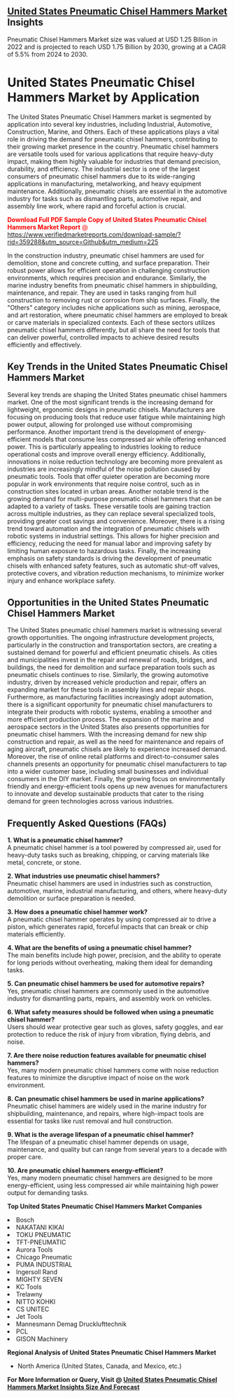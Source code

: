 <h2><a href="https://www.verifiedmarketreports.com/download-sample/?rid=359288&amp;utm_source=Github&amp;utm_medium=225" target="_blank">United States Pneumatic Chisel Hammers Market</a> Insights</h2><p>Pneumatic Chisel Hammers Market size was valued at USD 1.25 Billion in 2022 and is projected to reach USD 1.75 Billion by 2030, growing at a CAGR of 5.5% from 2024 to 2030.</p><p> <h1>United States Pneumatic Chisel Hammers Market by Application</h1> <p>The United States Pneumatic Chisel Hammers market is segmented by application into several key industries, including Industrial, Automotive, Construction, Marine, and Others. Each of these applications plays a vital role in driving the demand for pneumatic chisel hammers, contributing to their growing market presence in the country. Pneumatic chisel hammers are versatile tools used for various applications that require heavy-duty impact, making them highly valuable for industries that demand precision, durability, and efficiency. The industrial sector is one of the largest consumers of pneumatic chisel hammers due to its wide-ranging applications in manufacturing, metalworking, and heavy equipment maintenance. Additionally, pneumatic chisels are essential in the automotive industry for tasks such as dismantling parts, automotive repair, and assembly line work, where rapid and forceful action is crucial. <p><span class=""><span style="color: #ff0000;"><strong>Download Full PDF Sample Copy of United States Pneumatic Chisel Hammers Market Report</strong> @ </span><a href="https://www.verifiedmarketreports.com/download-sample/?rid=359288&amp;utm_source=Github&amp;utm_medium=225" target="_blank">https://www.verifiedmarketreports.com/download-sample/?rid=359288&amp;utm_source=Github&amp;utm_medium=225</a></span></p> In the construction industry, pneumatic chisel hammers are used for demolition, stone and concrete cutting, and surface preparation. Their robust power allows for efficient operation in challenging construction environments, which requires precision and endurance. Similarly, the marine industry benefits from pneumatic chisel hammers in shipbuilding, maintenance, and repair. They are used in tasks ranging from hull construction to removing rust or corrosion from ship surfaces. Finally, the "Others" category includes niche applications such as mining, aerospace, and art restoration, where pneumatic chisel hammers are employed to break or carve materials in specialized contexts. Each of these sectors utilizes pneumatic chisel hammers differently, but all share the need for tools that can deliver powerful, controlled impacts to achieve desired results efficiently and effectively.</p> <h2>Key Trends in the United States Pneumatic Chisel Hammers Market</h2> <p>Several key trends are shaping the United States pneumatic chisel hammers market. One of the most significant trends is the increasing demand for lightweight, ergonomic designs in pneumatic chisels. Manufacturers are focusing on producing tools that reduce user fatigue while maintaining high power output, allowing for prolonged use without compromising performance. Another important trend is the development of energy-efficient models that consume less compressed air while offering enhanced power. This is particularly appealing to industries looking to reduce operational costs and improve overall energy efficiency. Additionally, innovations in noise reduction technology are becoming more prevalent as industries are increasingly mindful of the noise pollution caused by pneumatic tools. Tools that offer quieter operation are becoming more popular in work environments that require noise control, such as in construction sites located in urban areas. Another notable trend is the growing demand for multi-purpose pneumatic chisel hammers that can be adapted to a variety of tasks. These versatile tools are gaining traction across multiple industries, as they can replace several specialized tools, providing greater cost savings and convenience. Moreover, there is a rising trend toward automation and the integration of pneumatic chisels with robotic systems in industrial settings. This allows for higher precision and efficiency, reducing the need for manual labor and improving safety by limiting human exposure to hazardous tasks. Finally, the increasing emphasis on safety standards is driving the development of pneumatic chisels with enhanced safety features, such as automatic shut-off valves, protective covers, and vibration reduction mechanisms, to minimize worker injury and enhance workplace safety.</p> <h2>Opportunities in the United States Pneumatic Chisel Hammers Market</h2> <p>The United States pneumatic chisel hammers market is witnessing several growth opportunities. The ongoing infrastructure development projects, particularly in the construction and transportation sectors, are creating a sustained demand for powerful and efficient pneumatic chisels. As cities and municipalities invest in the repair and renewal of roads, bridges, and buildings, the need for demolition and surface preparation tools such as pneumatic chisels continues to rise. Similarly, the growing automotive industry, driven by increased vehicle production and repair, offers an expanding market for these tools in assembly lines and repair shops. Furthermore, as manufacturing facilities increasingly adopt automation, there is a significant opportunity for pneumatic chisel manufacturers to integrate their products with robotic systems, enabling a smoother and more efficient production process. The expansion of the marine and aerospace sectors in the United States also presents opportunities for pneumatic chisel hammers. With the increasing demand for new ship construction and repair, as well as the need for maintenance and repairs of aging aircraft, pneumatic chisels are likely to experience increased demand. Moreover, the rise of online retail platforms and direct-to-consumer sales channels presents an opportunity for pneumatic chisel manufacturers to tap into a wider customer base, including small businesses and individual consumers in the DIY market. Finally, the growing focus on environmentally friendly and energy-efficient tools opens up new avenues for manufacturers to innovate and develop sustainable products that cater to the rising demand for green technologies across various industries.</p> <h2>Frequently Asked Questions (FAQs)</h2> <p><b>1. What is a pneumatic chisel hammer?</b><br> A pneumatic chisel hammer is a tool powered by compressed air, used for heavy-duty tasks such as breaking, chipping, or carving materials like metal, concrete, or stone.</p> <p><b>2. What industries use pneumatic chisel hammers?</b><br> Pneumatic chisel hammers are used in industries such as construction, automotive, marine, industrial manufacturing, and others, where heavy-duty demolition or surface preparation is needed.</p> <p><b>3. How does a pneumatic chisel hammer work?</b><br> A pneumatic chisel hammer operates by using compressed air to drive a piston, which generates rapid, forceful impacts that can break or chip materials efficiently.</p> <p><b>4. What are the benefits of using a pneumatic chisel hammer?</b><br> The main benefits include high power, precision, and the ability to operate for long periods without overheating, making them ideal for demanding tasks.</p> <p><b>5. Can pneumatic chisel hammers be used for automotive repairs?</b><br> Yes, pneumatic chisel hammers are commonly used in the automotive industry for dismantling parts, repairs, and assembly work on vehicles.</p> <p><b>6. What safety measures should be followed when using a pneumatic chisel hammer?</b><br> Users should wear protective gear such as gloves, safety goggles, and ear protection to reduce the risk of injury from vibration, flying debris, and noise.</p> <p><b>7. Are there noise reduction features available for pneumatic chisel hammers?</b><br> Yes, many modern pneumatic chisel hammers come with noise reduction features to minimize the disruptive impact of noise on the work environment.</p> <p><b>8. Can pneumatic chisel hammers be used in marine applications?</b><br> Pneumatic chisel hammers are widely used in the marine industry for shipbuilding, maintenance, and repairs, where high-impact tools are essential for tasks like rust removal and hull construction.</p> <p><b>9. What is the average lifespan of a pneumatic chisel hammer?</b><br> The lifespan of a pneumatic chisel hammer depends on usage, maintenance, and quality but can range from several years to a decade with proper care.</p> <p><b>10. Are pneumatic chisel hammers energy-efficient?</b><br> Yes, many modern pneumatic chisel hammers are designed to be more energy-efficient, using less compressed air while maintaining high power output for demanding tasks.</p> </p><p><strong>Top United States Pneumatic Chisel Hammers Market Companies</strong></p><div data-test-id=""><p><li>Bosch</li><li> NAKATANI KIKAI</li><li> TOKU PNEUMATIC</li><li> TFT-PNEUMATIC</li><li> Aurora Tools</li><li> Chicago Pneumatic</li><li> PUMA INDUSTRIAL</li><li> Ingersoll Rand</li><li> MIGHTY SEVEN</li><li> KC Tools</li><li> Trelawny</li><li> NITTO KOHKI</li><li> CS UNITEC</li><li> Jet Tools</li><li> Mannesmann Demag Drucklufttechnik</li><li> PCL</li><li> GISON Machinery</li></p><div><strong>Regional Analysis of&nbsp;United States Pneumatic Chisel Hammers Market</strong></div><ul><li dir="ltr"><p dir="ltr">North America&nbsp;(United States, Canada, and Mexico, etc.)</p></li></ul><p><strong>For More Information or Query, Visit @&nbsp;</strong><strong><a href="https://www.verifiedmarketreports.com/product/pneumatic-chisel-hammers-market/?utm_source=Github&amp;utm_medium=225" target="_blank">United States Pneumatic Chisel Hammers Market Insights Size And Forecast</a></strong></p></div>
